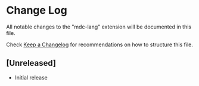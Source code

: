 # Change Log

All notable changes to the "mdc-lang" extension will be documented in this file.

Check [Keep a Changelog](http://keepachangelog.com/) for recommendations on how to structure this file.

## [Unreleased]

- Initial release